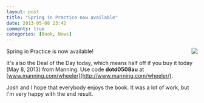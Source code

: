 ```yaml
---
layout: post
title: "Spring in Practice now available"
date: 2013-05-08 23:42
comments: true
categories: [Book, News]
---
```


<img src="http://springinpractice.s3.amazonaws.com/blog/images/sip-cover.png" align="right" />

Spring in Practice is now available!

It's also the Deal of the Day today, which means half off if you buy it today (May 8, 2013) from Manning. Use code **dotd0508au** at [www.manning.com/wheeler](http://www.manning.com/wheeler/).

Josh and I hope that everybody enjoys the book. It was a lot of work, but I'm very happy with the end result.
